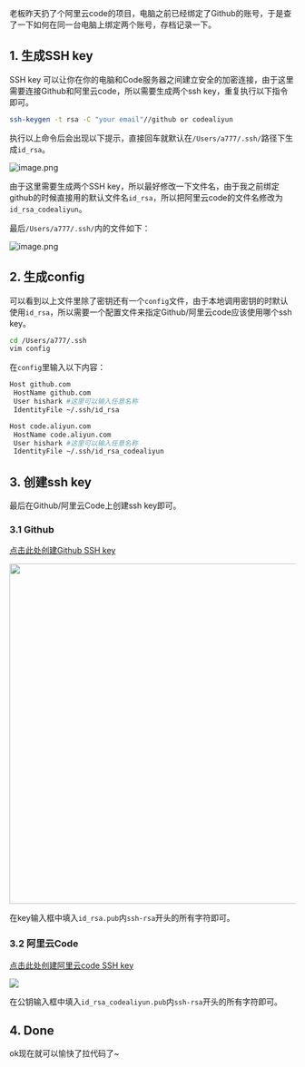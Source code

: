 
老板昨天扔了个阿里云code的项目，电脑之前已经绑定了Github的账号，于是查了一下如何在同一台电脑上绑定两个账号，存档记录一下。
<!--more-->
## 1. 生成SSH key
SSH key 可以让你在你的电脑和Code服务器之间建立安全的加密连接，由于这里需要连接Github和阿里云code，所以需要生成两个ssh key，重复执行以下指令即可。
```bash
ssh-keygen -t rsa -C "your email"//github or codealiyun
```
执行以上命令后会出现以下提示，直接回车就默认在`/Users/a777/.ssh/`路径下生成`id_rsa`。

![image.png](https://i.loli.net/2020/03/14/BfpXnjJm3TKyUQe.png)

由于这里需要生成两个SSH key，所以最好修改一下文件名，由于我之前绑定github的时候直接用的默认文件名`id_rsa`，所以把阿里云code的文件名修改为`id_rsa_codealiyun`。

最后`/Users/a777/.ssh/`内的文件如下：

![image.png](https://i.loli.net/2020/03/14/uYGbdN8AjwzfQ6R.png)

## 2. 生成config
可以看到以上文件里除了密钥还有一个`config`文件，由于本地调用密钥的时默认使用`id_rsa`，所以需要一个配置文件来指定Github/阿里云code应该使用哪个ssh key。
```bash
cd /Users/a777/.ssh
vim config
```
在`config`里输入以下内容：
```bash
Host github.com 
 HostName github.com
 User hishark #这里可以输入任意名称
 IdentityFile ~/.ssh/id_rsa

Host code.aliyun.com
 HostName code.aliyun.com
 User hishark #这里可以输入任意名称
 IdentityFile ~/.ssh/id_rsa_codealiyun
```

## 3. 创建ssh key
最后在Github/阿里云Code上创建ssh key即可。
### 3.1 Github
[点击此处创建Github SSH key](https://github.com/settings/ssh/new)

<img src="https://i.loli.net/2020/03/14/mxThreuSQc2g3oP.png" width="600"/>

在key输入框中填入`id_rsa.pub`内`ssh-rsa`开头的所有字符即可。

### 3.2 阿里云Code
[点击此处创建阿里云code SSH key](https://code.aliyun.com/profile/keys/new)

<img src="https://i.loli.net/2020/03/14/8nHkR6jWZrG9T1I.png" />

在公钥输入框中填入`id_rsa_codealiyun.pub`内`ssh-rsa`开头的所有字符即可。

## 4. Done

ok现在就可以愉快了拉代码了~
